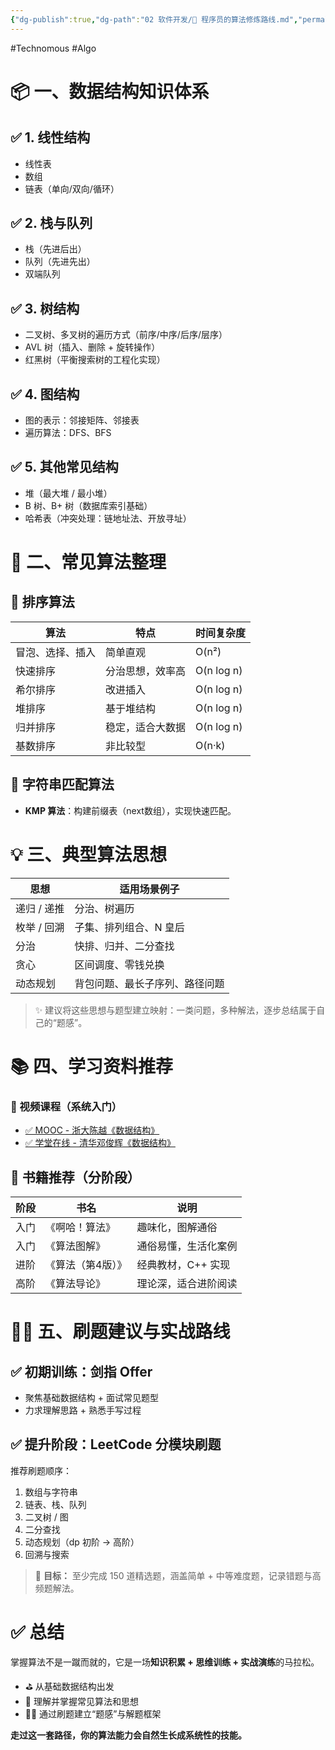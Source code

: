 ```yaml
---
{"dg-publish":true,"dg-path":"02 软件开发/🚀 程序员的算法修炼路线.md","permalink":"/02 软件开发/🚀 程序员的算法修炼路线/","created":"2023-02-09T17:01:45.000+08:00","updated":"2025-07-14T17:04:44.304+08:00"}
---
```


#Technomous #Algo

# 📦 一、数据结构知识体系

## ✅ 1. 线性结构

- 线性表
- 数组
- 链表（单向/双向/循环）

## ✅ 2. 栈与队列

- 栈（先进后出）
- 队列（先进先出）
- 双端队列

## ✅ 3. 树结构

- 二叉树、多叉树的遍历方式（前序/中序/后序/层序）
- AVL 树（插入、删除 + 旋转操作）
- 红黑树（平衡搜索树的工程化实现）

## ✅ 4. 图结构

- 图的表示：邻接矩阵、邻接表
- 遍历算法：DFS、BFS

## ✅ 5. 其他常见结构

- 堆（最大堆 / 最小堆）
- B 树、B+ 树（数据库索引基础）
- 哈希表（冲突处理：链地址法、开放寻址）

# 🧮 二、常见算法整理

## 📌 排序算法

|算法|特点|时间复杂度|
|---|---|---|
|冒泡、选择、插入|简单直观|O(n²)|
|快速排序|分治思想，效率高|O(n log n)|
|希尔排序|改进插入|O(n log n)|
|堆排序|基于堆结构|O(n log n)|
|归并排序|稳定，适合大数据|O(n log n)|
|基数排序|非比较型|O(n·k)|

## 📌 字符串匹配算法

- **KMP 算法**：构建前缀表（next数组），实现快速匹配。

# 💡 三、典型算法思想

|思想|适用场景例子|
|---|---|
|递归 / 递推|分治、树遍历|
|枚举 / 回溯|子集、排列组合、N 皇后|
|分治|快排、归并、二分查找|
|贪心|区间调度、零钱兑换|
|动态规划|背包问题、最长子序列、路径问题|

> ✨ 建议将这些思想与题型建立映射：一类问题，多种解法，逐步总结属于自己的“题感”。

# 📚 四、学习资料推荐

### 🎥 视频课程（系统入门）

- [✅ MOOC - 浙大陈越《数据结构》](https://www.icourse163.org/course/ZJU-93001)
- [✅ 学堂在线 - 清华邓俊辉《数据结构》](https://www.xuetangx.com/)

## 📘 书籍推荐（分阶段）

| 阶段  | 书名        | 说明          |
| --- | --------- | ----------- |
| 入门  | 《啊哈！算法》   | 趣味化，图解通俗    |
| 入门  | 《算法图解》    | 通俗易懂，生活化案例  |
| 进阶  | 《算法（第4版）》 | 经典教材，C++ 实现 |
| 高阶  | 《算法导论》    | 理论深，适合进阶阅读  |

# 🧗‍♂️ 五、刷题建议与实战路线

## ✅ 初期训练：剑指 Offer

- 聚焦基础数据结构 + 面试常见题型
- 力求理解思路 + 熟悉手写过程

## ✅ 提升阶段：LeetCode 分模块刷题

推荐刷题顺序：

1. 数组与字符串
2. 链表、栈、队列
3. 二叉树 / 图
4. 二分查找
5. 动态规划（dp 初阶 → 高阶）
6. 回溯与搜索

> 📝 **目标：** 至少完成 150 道精选题，涵盖简单 + 中等难度题，记录错题与高频题解法。

# ✅ 总结

掌握算法不是一蹴而就的，它是一场**知识积累 + 思维训练 + 实战演练**的马拉松。

- ⛳ 从基础数据结构出发
- 🔨 理解并掌握常见算法和思想
- 🏃‍♀️ 通过刷题建立“题感”与解题框架

**走过这一套路径，你的算法能力会自然生长成系统性的技能。**